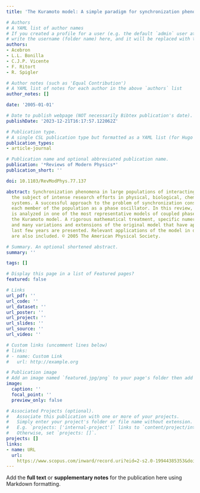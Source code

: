 ```yaml
---
title: 'The Kuramoto model: A simple paradigm for synchronization phenomena'

# Authors
# A YAML list of author names
# If you created a profile for a user (e.g. the default `admin` user at `content/authors/admin/`), 
# write the username (folder name) here, and it will be replaced with their full name and linked to their profile.
authors:
- Acebron
- L.L. Bonilla
- C.J.P. Vicente
- F. Ritort
- R. Spigler

# Author notes (such as 'Equal Contribution')
# A YAML list of notes for each author in the above `authors` list
author_notes: []

date: '2005-01-01'

# Date to publish webpage (NOT necessarily Bibtex publication's date).
publishDate: '2023-12-21T16:17:57.122062Z'

# Publication type.
# A single CSL publication type but formatted as a YAML list (for Hugo requirements).
publication_types:
- article-journal

# Publication name and optional abbreviated publication name.
publication: '*Reviews of Modern Physics*'
publication_short: ''

doi: 10.1103/RevModPhys.77.137

abstract: Synchronization phenomena in large populations of interacting elements are
  the subject of intense research efforts in physical, biological, chemical, and social
  systems. A successful approach to the problem of synchronization consists of modeling
  each member of the population as a phase oscillator. In this review, synchronization
  is analyzed in one of the most representative models of coupled phase oscillators,
  the Kuramoto model. A rigorous mathematical treatment, specific numerical methods,
  and many variations and extensions of the original model that have appeared in the
  last few years are presented. Relevant applications of the model in different contexts
  are also included. © 2005 The American Physical Society.

# Summary. An optional shortened abstract.
summary: ''

tags: []

# Display this page in a list of Featured pages?
featured: false

# Links
url_pdf: ''
url_code: ''
url_dataset: ''
url_poster: ''
url_project: ''
url_slides: ''
url_source: ''
url_video: ''

# Custom links (uncomment lines below)
# links:
# - name: Custom Link
#   url: http://example.org

# Publication image
# Add an image named `featured.jpg/png` to your page's folder then add a caption below.
image:
  caption: ''
  focal_point: ''
  preview_only: false

# Associated Projects (optional).
#   Associate this publication with one or more of your projects.
#   Simply enter your project's folder or file name without extension.
#   E.g. `projects: ['internal-project']` links to `content/project/internal-project/index.md`.
#   Otherwise, set `projects: []`.
projects: []
links:
- name: URL
  url: 
    https://www.scopus.com/inward/record.uri?eid=2-s2.0-19944385353&doi=10.1103%2fRevModPhys.77.137&partnerID=40&md5=c5c17a2b35bba8b72491c67449b25af6
---
```


Add the **full text** or **supplementary notes** for the publication here using Markdown formatting.
